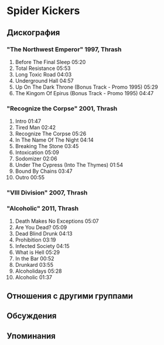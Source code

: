 # Spider Kickers



## Дискография

### "The Northwest Emperor" 1997, Thrash

1.	 Before The Final Sleep	05:20	 
2.	 Total Resistance	05:53	 
3.	 Long Toxic Road	04:03	 
4.	 Underground Hall	04:57	 
5.	 Up On The Dark Throne (Bonus Track - Promo 1995)	05:29	 
6.	 The Kingom Of Epirus (Bonus Track - Promo 1995)	04:47

### "Recognize the Corpse" 2001, Thrash

1.	 Intro	01:47	 
2.	 Tired Man	02:42	 
3.	 Recognize The Corpse	05:26	 
4.	 In The Name Of The Night	04:14	 
5.	 Breaking The Stone	03:45	 
6.	 Intoxication	05:09	 
7.	 Sodomizer	02:06	 
8.	 Under The Cypress (Into The Thymes)	01:54	 
9.	 Bound By Chains	03:47	 
10.	 Outro	00:55

### "VIII Division" 2007, Thrash



### "Alcoholic" 2011, Thrash

1.	 Death Makes No Exceptions	05:07	 
2.	 Are You Dead?	05:09	 
3.	 Dead Blind Drunk	04:13	 
4.	 Prohibition	03:19	 
5.	 Infected Society	04:15	 
6.	 What is Hell	05:29	 
7.	 In the Bar	00:52	 
8.	 Drunkard	03:55	 
9.	 Alcoholidays	05:28	 
10.	 Alcoholic	01:37


## Отношения с другими группами


## Обсуждения


## Упоминания

